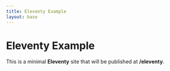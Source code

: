 ```yaml
---
title: Eleventy Example
layout: base
---
```

# Eleventy Example

This is a minimal **Eleventy** site that will be published at **/eleventy**.
